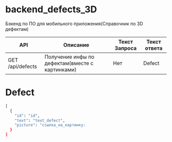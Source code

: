 # backend_defects_3D
Бэкенд по ПО для мобильного приложения(Справочник по 3D дефектам)

| API | Описание | Текст Запроса | Текст ответа |
| --- | -------- | ------------- | ------------ |
| GET /api/defects | Получение инфы по дефектам(вместе с картинками) | Нет | Defect |

# Defect

```py
[
  {
    "id": "id",
    "text": "text_defect",
    "picture": "ссылка_на_картинку:
  }
]
```
